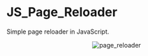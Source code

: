 # JS_Page_Reloader
Simple page reloader in JavaScript.
<div align='center'>
  <img src='https://user-images.githubusercontent.com/87717065/236534699-6ddd647b-64d6-4f6a-b35b-8034b5496d92.png' alt='page_reloader'>
</div>
